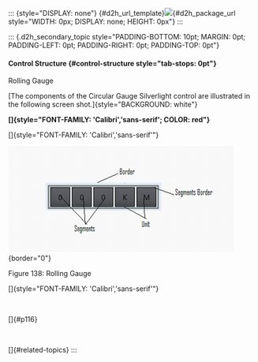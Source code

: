 ::: {style="DISPLAY: none"}
[](ms-xhelp:///?Id=d2h_url_template){#d2h_url_template}![](!package_url!){#d2h_package_url style="WIDTH: 0px; DISPLAY: none; HEIGHT: 0px"}
:::

::: {.d2h_secondary_topic style="PADDING-BOTTOM: 10pt; MARGIN: 0pt; PADDING-LEFT: 0pt; PADDING-RIGHT: 0pt; PADDING-TOP: 0pt"}
#### Control Structure {#control-structure style="tab-stops: 0pt"}

Rolling Gauge

[The components of the Circular Gauge Silverlight control are illustrated in the following screen shot.]{style="BACKGROUND: white"}

**[]{style="FONT-FAMILY: 'Calibri','sans-serif'; COLOR: red"}** 

[]{style="FONT-FAMILY: 'Calibri','sans-serif'"} 

![](ImagesExt/image60_135.jpg){border="0"}

Figure 138: Rolling Gauge

[]{style="FONT-FAMILY: 'Calibri','sans-serif'"} 

 

[]{#p116} 

 

[]{#related-topics}
:::
